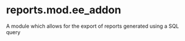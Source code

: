 reports.mod.ee_addon
====================

A module which allows for the export of reports generated using a SQL query
